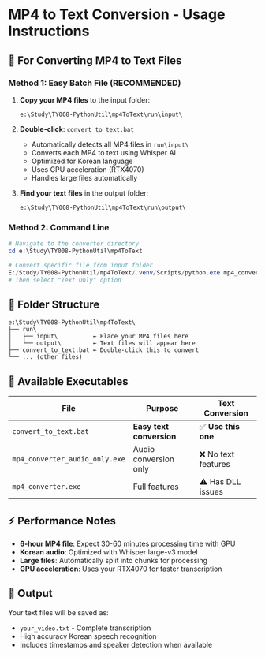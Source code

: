 # MP4 to Text Conversion - Usage Instructions

## 🎯 **For Converting MP4 to Text Files**

### **Method 1: Easy Batch File (RECOMMENDED)**

1. **Copy your MP4 files** to the input folder:
   ```
   e:\Study\TY008-PythonUtil\mp4ToText\run\input\
   ```

2. **Double-click**: `convert_to_text.bat`
   - Automatically detects all MP4 files in `run\input\`
   - Converts each MP4 to text using Whisper AI
   - Optimized for Korean language
   - Uses GPU acceleration (RTX4070)
   - Handles large files automatically

3. **Find your text files** in the output folder:
   ```
   e:\Study\TY008-PythonUtil\mp4ToText\run\output\
   ```

### **Method 2: Command Line**

```powershell
# Navigate to the converter directory
cd e:\Study\TY008-PythonUtil\mp4ToText

# Convert specific file from input folder
E:/Study/TY008-PythonUtil/mp4ToText/.venv/Scripts/python.exe mp4_converter_standalone.py "run\input\your_video.mp4"
# Then select "Text Only" option
```

## 📁 **Folder Structure**

```
e:\Study\TY008-PythonUtil\mp4ToText\
├── run\
│   ├── input\          ← Place your MP4 files here
│   └── output\         ← Text files will appear here
├── convert_to_text.bat ← Double-click this to convert
└── ... (other files)
```

## 🔧 **Available Executables**

| File | Purpose | Text Conversion |
|------|---------|----------------|
| `convert_to_text.bat` | **Easy text conversion** | ✅ **Use this one** |
| `mp4_converter_audio_only.exe` | Audio conversion only | ❌ No text features |
| `mp4_converter.exe` | Full features | ⚠️ Has DLL issues |

## ⚡ **Performance Notes**

- **6-hour MP4 file**: Expect 30-60 minutes processing time with GPU
- **Korean audio**: Optimized with Whisper large-v3 model
- **Large files**: Automatically split into chunks for processing
- **GPU acceleration**: Uses your RTX4070 for faster transcription

## 📁 **Output**

Your text files will be saved as:
- `your_video.txt` - Complete transcription
- High accuracy Korean speech recognition
- Includes timestamps and speaker detection when available